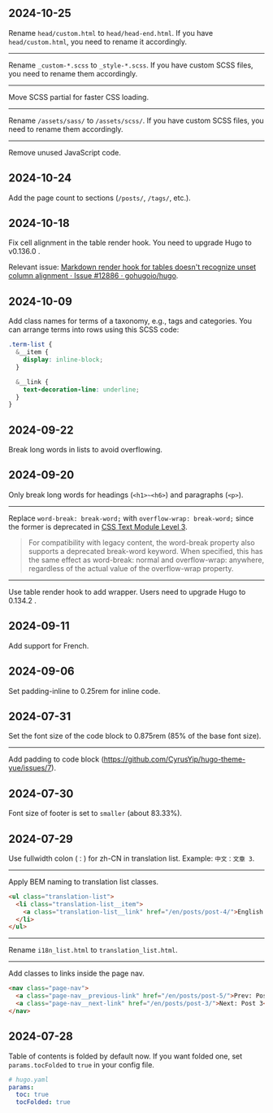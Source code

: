 <!-- Timezone: UTC -->

## 2024-10-25

Rename `head/custom.html` to `head/head-end.html`. If you have `head/custom.html`, you need to rename it accordingly.

---

Rename `_custom-*.scss` to `_style-*.scss`. If you have custom SCSS files, you need to rename them accordingly.

---

Move SCSS partial for faster CSS loading.

---

Rename `/assets/sass/` to `/assets/scss/`. If you have custom SCSS files, you need to rename them accordingly.

---

Remove unused JavaScript code.

## 2024-10-24

Add the page count to sections (`/posts/`, `/tags/`, etc.).

## 2024-10-18

Fix cell alignment in the table render hook. You need to upgrade Hugo to v0.136.0 .

Relevant issue: [Markdown render hook for tables doesn't recognize unset column alignment · Issue #12886 · gohugoio/hugo](https://github.com/gohugoio/hugo/issues/12886).

## 2024-10-09

Add class names for terms of a taxonomy, e.g., tags and categories. You can arrange terms into rows using this SCSS code:

```scss
.term-list {
  &__item {
    display: inline-block;
  }

  &__link {
    text-decoration-line: underline;
  }
}
```

## 2024-09-22

Break long words in lists to avoid overflowing.

## 2024-09-20

Only break long words for headings (`<h1>~<h6>`) and paragraphs (`<p>`).

---

Replace `word-break: break-word;` with `overflow-wrap: break-word;` since the former is deprecated in [CSS Text Module Level 3](https://drafts.csswg.org/css-text-3/#valdef-word-break-break-word).

> For compatibility with legacy content, the word-break property also supports a deprecated break-word keyword. When specified, this has the same effect as word-break: normal and overflow-wrap: anywhere, regardless of the actual value of the overflow-wrap property.

---

Use table render hook to add wrapper. Users need to upgrade Hugo to 0.134.2 .

## 2024-09-11

Add support for French.

## 2024-09-06

Set padding-inline to 0.25rem for inline code.

## 2024-07-31

Set the font size of the code block to 0.875rem (85% of the base font size).

---

Add padding to code block (https://github.com/CyrusYip/hugo-theme-yue/issues/7).

## 2024-07-30

Font size of footer is set to `smaller` (about 83.33%).

## 2024-07-29

Use fullwidth colon (`：`) for zh-CN in translation list. Example: `中文：文章 3`.

---

Apply BEM naming to translation list classes.

```html
<ul class="translation-list">
  <li class="translation-list__item">
    <a class="translation-list__link" href="/en/posts/post-4/">English: Post 4 Markdown Test</a>
  </li>
</ul>
```

---

Rename `i18n_list.html` to `translation_list.html`.

---

Add classes to links inside the page nav.

```html
<nav class="page-nav">
  <a class="page-nav__previous-link" href="/en/posts/post-5/">Prev: Post 5</a>
  <a class="page-nav__next-link" href="/en/posts/post-3/">Next: Post 3</a>
</nav>
```

## 2024-07-28

Table of contents is folded by default now. If you want folded one, set `params.tocFolded` to `true` in your config file.

```yaml
# hugo.yaml
params:
  toc: true
  tocFolded: true
```
